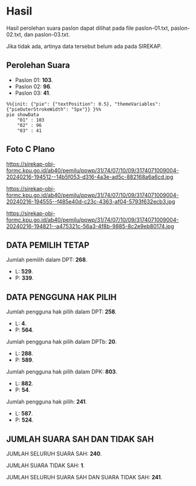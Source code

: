 # Hasil

Hasil perolehan suara paslon dapat dilihat pada file paslon-01.txt, paslon-02.txt, dan paslon-03.txt.

Jika tidak ada, artinya data tersebut belum ada pada SIREKAP.

## Perolehan Suara

 * Paslon 01: **103**.
 * Paslon 02: **96**.
 * Paslon 03: **41**.

```mermaid
%%{init: {"pie": {"textPosition": 0.5}, "themeVariables": {"pieOuterStrokeWidth": "5px"}} }%%
pie showData
    "01" : 103
    "02" : 96
    "03" : 41
```
## Foto C Plano

https://sirekap-obj-formc.kpu.go.id/ab40/pemilu/ppwp/31/74/07/10/09/3174071009004-20240216-194512--14b5f053-d316-4a3e-ad5c-882168a6a6cd.jpg

https://sirekap-obj-formc.kpu.go.id/ab40/pemilu/ppwp/31/74/07/10/09/3174071009004-20240216-194555--f485e40d-c23c-4363-af04-5793f632ecb3.jpg

https://sirekap-obj-formc.kpu.go.id/ab40/pemilu/ppwp/31/74/07/10/09/3174071009004-20240216-194821--a475321c-56a3-4f8b-9885-8c2e9eb80174.jpg

## DATA PEMILIH TETAP

Jumlah pemilih dalam DPT: **268**.
 * L: **529**.
 * P: **339**.

## DATA PENGGUNA HAK PILIH

Jumlah pengguna hak pilih dalam DPT: **258**.
 * L: **4**.
 * P: **564**.

Jumlah pengguna hak pilih dalam DPTb: **20**.
 * L: **288**.
 * P: **589**.

Jumlah pengguna hak pilih dalam DPK: **803**.
 * L: **882**.
 * P: **54**.

Jumlah pengguna hak pilih: **241**.
 * L: **587**.
 * P: **524**.

## JUMLAH SUARA SAH DAN TIDAK SAH

JUMLAH SELURUH SUARA SAH: **240**.

JUMLAH SUARA TIDAK SAH: **1**.

JUMLAH SELURUH SUARA SAH DAN SUARA TIDAK SAH: **241**.
